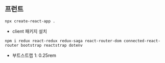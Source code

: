 ## 프런트 

```
npx create-react-app .
```

*  client 패키지 설치

```
npm i redux react-redux redux-saga react-router-dom connected-react-router bootstrap reactstrap dotenv
```

* 부트스트랩 1: 0.25rem